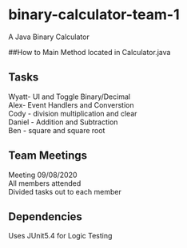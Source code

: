 # binary-calculator-team-1
A Java Binary Calculator

##How to
Main Method located in Calculator.java

## Tasks
Wyatt- UI and Toggle Binary/Decimal<br>
Alex- Event Handlers and Converstion<br>
Cody - division multiplication and clear<br>
Daniel - Addition and Subtraction<br>
Ben - square and square root<br>

## Team Meetings
Meeting 09/08/2020<br>
All members attended<br>
Divided tasks out to each member<br>

## Dependencies
Uses JUnit5.4 for Logic Testing
